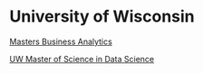 # University of Wisconsin

[Masters Business Analytics](https://wsb.wisc.edu/programs-degrees/masters/business-analytics/program-overview)

[UW Master of Science in Data Science](https://datasciencedegree.wisconsin.edu/data-science-program/)

